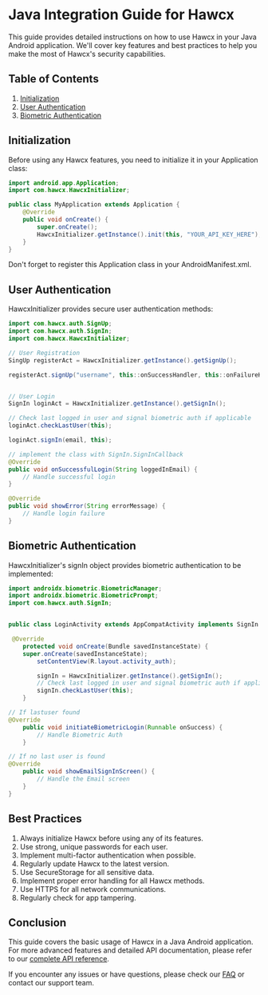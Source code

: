 <!-- Google tag (gtag.js) -->
<script async src="https://www.googletagmanager.com/gtag/js?id=G-B89K3ZN1LX"></script>
<script>
  window.dataLayer = window.dataLayer || [];
  function gtag(){dataLayer.push(arguments);}
  gtag('js', new Date());

  gtag('config', 'G-B89K3ZN1LX');
</script>

# Java Integration Guide for Hawcx

This guide provides detailed instructions on how to use Hawcx in your Java Android application. We'll cover key features and best practices to help you make the most of Hawcx's security capabilities.

## Table of Contents

1. [Initialization](#initialization)
2. [User Authentication](#user-authentication)
3. [Biometric Authentication](#biometric-authentication)

## Initialization

Before using any Hawcx features, you need to initialize it in your Application class:

```java
import android.app.Application;
import com.hawcx.HawcxInitializer;

public class MyApplication extends Application {
    @Override
    public void onCreate() {
        super.onCreate();
        HawcxInitializer.getInstance().init(this, "YOUR_API_KEY_HERE");
    }
}
```

Don't forget to register this Application class in your AndroidManifest.xml.

## User Authentication

HawcxInitializer provides secure user authentication methods:

```java
import com.hawcx.auth.SignUp;
import com.hawcx.auth.SignIn;
import com.hawcx.HawcxInitializer;

// User Registration
SingUp registerAct = HawcxInitializer.getInstance().getSignUp();

registerAct.signUp("username", this::onSuccessHandler, this::onFailureHandler);


// User Login
SignIn loginAct = HawcxInitializer.getInstance().getSignIn();

// Check last logged in user and signal biometric auth if applicable
loginAct.checkLastUser(this);

loginAct.signIn(email, this);

// implement the class with SignIn.SignInCallback
@Override
public void onSuccessfulLogin(String loggedInEmail) {
    // Handle successful login
}

@Override
public void showError(String errorMessage) {
    // Handle login failure
}

```

## Biometric Authentication

HawcxInitializer's signIn object provides biometric authentication to be implemented:

```java
import androidx.biometric.BiometricManager;
import androidx.biometric.BiometricPrompt;
import com.hawcx.auth.SignIn;


public class LoginActivity extends AppCompatActivity implements SignIn.SignInCallback {

 @Override
    protected void onCreate(Bundle savedInstanceState) {
    super.onCreate(savedInstanceState);
        setContentView(R.layout.activity_auth);

        signIn = HawcxInitializer.getInstance().getSignIn();
        // Check last logged in user and signal biometric auth if applicable
        signIn.checkLastUser(this);
    }

// If lastuser found
@Override
    public void initiateBiometricLogin(Runnable onSuccess) {
        // Handle Biometric Auth 
    }

// If no last user is found 
@Override
    public void showEmailSignInScreen() {
        // Handle the Email screen
    }
}

```


## Best Practices

1. Always initialize Hawcx before using any of its features.
2. Use strong, unique passwords for each user.
3. Implement multi-factor authentication when possible.
4. Regularly update Hawcx to the latest version.
5. Use SecureStorage for all sensitive data.
6. Implement proper error handling for all Hawcx methods.
7. Use HTTPS for all network communications.
8. Regularly check for app tampering.

## Conclusion

This guide covers the basic usage of Hawcx in a Java Android application. For more advanced features and detailed API documentation, please refer to our [complete API reference](api-reference.md).

If you encounter any issues or have questions, please check our [FAQ](../faqs.md) or contact our support team.
